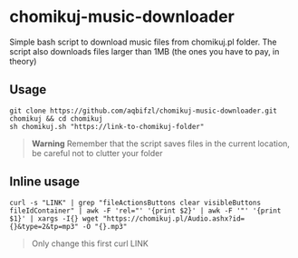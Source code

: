 # chomikuj-music-downloader
Simple bash script to download music files from chomikuj.pl folder. The script also downloads files larger than 1MB (the ones you have to pay, in theory)

## Usage
```
git clone https://github.com/aqbifzl/chomikuj-music-downloader.git chomikuj && cd chomikuj
sh chomikuj.sh "https://link-to-chomikuj-folder"
```
> **Warning**
> Remember that the script saves files in the current location, be careful not to clutter your folder


## Inline usage
```
curl -s "LINK" | grep "fileActionsButtons clear visibleButtons  fileIdContainer" | awk -F 'rel="' '{print $2}' | awk -F '"' '{print $1}' | xargs -I{} wget "https://chomikuj.pl/Audio.ashx?id={}&type=2&tp=mp3" -O "{}.mp3"
```
>  Only change this first curl LINK

